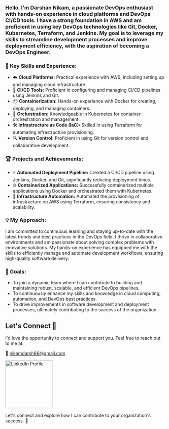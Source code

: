 ### Hello, I'm **Darshan Nikam**, a passionate DevOps enthusiast with hands-on experience in cloud platforms and DevOps CI/CD tools. I have a strong foundation in AWS and am proficient in using key DevOps technologies like Git, Docker, Kubernetes, Terraform, and Jenkins. My goal is to leverage my skills to streamline development processes and improve deployment efficiency, with the aspiration of becoming a DevOps Engineer.

### 🔑 Key Skills and Experience:

- ☁️ **Cloud Platforms:** Practical experience with AWS, including setting up and managing cloud infrastructure.
- 🚀 **CI/CD Tools:** Proficient in configuring and managing CI/CD pipelines using Jenkins and Git.
- 📦 **Containerization:** Hands-on experience with Docker for creating, deploying, and managing containers.
- 🔄 **Orchestration:** Knowledgeable in Kubernetes for container orchestration and management.
- 🛠️ **Infrastructure as Code (IaC):** Skilled in using Terraform for automating infrastructure provisioning.
- 🔍 **Version Control:** Proficient in using Git for version control and collaborative development.

### 🏆 Projects and Achievements:

- ⚡ **Automated Deployment Pipeline:** Created a CI/CD pipeline using Jenkins, Docker, and Git, significantly reducing deployment times.
- 🌐 **Containerized Applications:** Successfully containerized multiple applications using Docker and orchestrated them with Kubernetes.
- 🔧 **Infrastructure Automation:** Automated the provisioning of infrastructure on AWS using Terraform, ensuring consistency and scalability.

### 💡 My Approach:

I am committed to continuous learning and staying up-to-date with the latest trends and best practices in the DevOps field. I thrive in collaborative environments and am passionate about solving complex problems with innovative solutions. My hands-on experience has equipped me with the skills to efficiently manage and automate development workflows, ensuring high-quality software delivery.

### 🎯 Goals:

- To join a dynamic team where I can contribute to building and maintaining robust, scalable, and efficient DevOps pipelines.
- To continuously enhance my skills and knowledge in cloud computing, automation, and DevOps best practices.
- To drive improvements in software development and deployment processes, ultimately contributing to the success of the organization.

## Let's Connect 🤝

I'd love the opportunity to connect and support you. Feel free to reach out to me at:

📧 [nikamdarsh86@gmail.com](mailto:nikamdarsh86@gmail.com)

<a href="https://in.linkedin.com/in/darsh86?trk=profile-badge" target="_blank">
    <img src="https://upload.wikimedia.org/wikipedia/commons/c/ca/LinkedIn_logo_initials.png" alt="LinkedIn Profile" style="width: 150px; height: auto;" />
</a>


Let's connect and explore how I can contribute to your organization's success. 🙂

